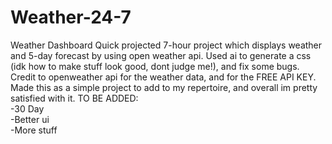 # Weather-24-7
Weather Dashboard
Quick projected 7-hour project which displays weather and 5-day forecast by using open weather api. Used ai to generate a css (idk how to make stuff look good, dont judge me!), and fix some bugs. Credit to openweather api for the weather data, and for the FREE API KEY. Made this as a simple project to add to my repertoire, and overall im pretty satisfied with it.
TO BE ADDED: <br>
-30 Day<br>
-Better ui<br>
-More stuff
